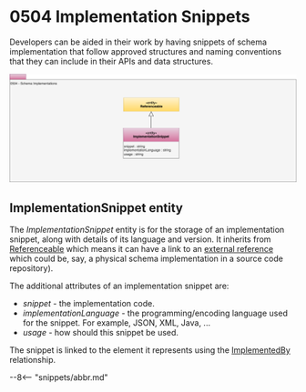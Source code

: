 
<!-- SPDX-License-Identifier: CC-BY-4.0 -->
<!-- Copyright Contributors to the ODPi Egeria project. -->

# 0504 Implementation Snippets

Developers can be aided in their work by having snippets of schema implementation that follow approved structures and naming conventions that they can include in their APIs and data structures.

![UML](0504-Implementation-Snippets.svg)

## ImplementationSnippet entity

The *ImplementationSnippet* entity is for the storage of an implementation snippet, along with details of its language and version.  It inherits from [Referenceable](/types/0/0010-Base-Model) which means it can have a link to an [external reference](/types/0/0015-Linked-Media-Types) which could be, say, a physical schema implementation in a source code repository).

The additional attributes of an implementation snippet are:

* *snippet* - the implementation code.
* *implementationLanguage* - the programming/encoding language used for the snippet.  For example, JSON, XML, Java, ...
* *usage* - how should this snippet be used.

The snippet is linked to the element it represents using the [ImplementedBy](/types/7/0737-Solution-Implementation) relationship.

--8<-- "snippets/abbr.md"